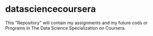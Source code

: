 datasciencecoursera
===================

This "Repository" will contain my assignments and my future cods or Programs in The Data Science Specialization on Coursera
